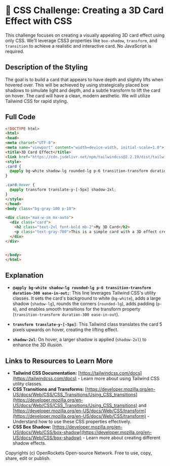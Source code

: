 # 🐞 CSS Challenge:  Creating a 3D Card Effect with CSS


This challenge focuses on creating a visually appealing 3D card effect using only CSS. We'll leverage CSS3 properties like `box-shadow`, `transform`, and `transition` to achieve a realistic and interactive card.  No JavaScript is required.

## Description of the Styling

The goal is to build a card that appears to have depth and slightly lifts when hovered over. This will be achieved by using strategically placed box shadows to simulate light and depth, and a subtle transform to lift the card on hover.  The card will have a clean, modern aesthetic.  We will utilize Tailwind CSS for rapid styling.

## Full Code

```html
<!DOCTYPE html>
<html>
<head>
<meta charset="UTF-8">
<meta name="viewport" content="width=device-width, initial-scale=1.0">
<title>3D Card Effect</title>
<link href="https://cdn.jsdelivr.net/npm/tailwindcss@2.2.19/dist/tailwind.min.css" rel="stylesheet">
<style>
.card {
  @apply bg-white shadow-lg rounded-lg p-6 transition-transform duration-300 ease-in-out;
}

.card:hover {
  @apply transform translate-y-[-5px] shadow-2xl;
}
</style>
</head>
<body class="bg-gray-100 p-10">

<div class="max-w-sm mx-auto">
  <div class="card">
    <h2 class="text-2xl font-bold mb-2">My 3D Card</h2>
    <p class="text-gray-700">This is a simple card with a 3D effect created using only CSS.</p>
  </div>
</div>


</body>
</html>
```

## Explanation

* **`@apply bg-white shadow-lg rounded-lg p-6 transition-transform duration-300 ease-in-out;`**: This line leverages Tailwind CSS's utility classes.  It sets the card's background to white (`bg-white`), adds a large shadow (`shadow-lg`), rounds the corners (`rounded-lg`), adds padding (`p-6`), and enables smooth transitions for the transform property (`transition-transform duration-300 ease-in-out`).

* **`transform translate-y-[-5px]`**: This Tailwind class translates the card 5 pixels upwards on hover, creating the lifting effect.

* **`shadow-2xl`**: On hover, a larger shadow is applied (`shadow-2xl`) to enhance the 3D illusion.


## Links to Resources to Learn More

* **Tailwind CSS Documentation:** [https://tailwindcss.com/docs](https://tailwindcss.com/docs) -  Learn more about using Tailwind CSS utility classes.
* **CSS Transitions and Transforms:** [https://developer.mozilla.org/en-US/docs/Web/CSS/CSS_Transitions/Using_CSS_transitions](https://developer.mozilla.org/en-US/docs/Web/CSS/CSS_Transitions/Using_CSS_transitions) and [https://developer.mozilla.org/en-US/docs/Web/CSS/transform](https://developer.mozilla.org/en-US/docs/Web/CSS/transform) - Understand how to use these CSS properties effectively.
* **CSS Box Shadow:** [https://developer.mozilla.org/en-US/docs/Web/CSS/box-shadow](https://developer.mozilla.org/en-US/docs/Web/CSS/box-shadow) - Learn more about creating different shadow effects.


Copyrights (c) OpenRockets Open-source Network. Free to use, copy, share, edit or publish.

